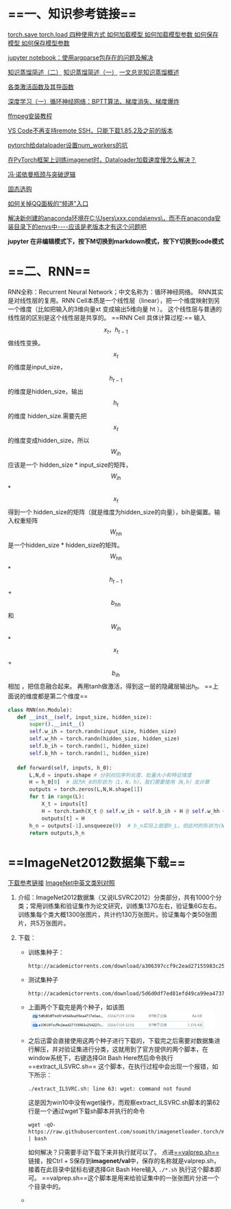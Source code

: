 # ==一、知识参考链接==

[torch.save torch.load 四种使用方式 如何加载模型 如何加载模型参数 如何保存模型 如何保存模型参数](https://blog.csdn.net/qq_22815083/article/details/130137652)

[jupyter notebook：使用argparse包存在的问题及解决](https://blog.csdn.net/weixin_50005386/article/details/132753826)

[知识蒸馏简述（二）](https://zhuanlan.zhihu.com/p/92269636)
[知识蒸馏简述（一）](https://zhuanlan.zhihu.com/p/92166184)
[一文总览知识蒸馏概述](https://mp.weixin.qq.com/s?__biz=MzI4MDYzNzg4Mw==&mid=2247491154&idx=7&sn=2334b04b0025f52c18dd064df8986b50&chksm=ebb42686dcc3af90ffb25f003bac4678655c85e6272489e55b3691d3de29a1fd94dfe8e77b8f&scene=27)

[各类激活函数及其导函数](https://mp.weixin.qq.com/s?__biz=MzU0NjgzMDIxMQ==&mid=2247486222&idx=1&sn=2e8a3187c42a3bc25071f9a6dc4abeee&chksm=fb56e9e2cc2160f436938071a23f44dadc4cfcdcf8c7c418a08c0789db9f429b72986ffbd730&scene=27)

[深度学习（一）循环神经网络：BPTT算法、梯度消失、梯度爆炸](https://zhuanlan.zhihu.com/p/156932219?utm_id=0)

[ffmpeg安装教程](https://blog.csdn.net/baidu_37366055/article/details/139833145)

[VS Code不再支持remote SSH，只能下载1.85.2及之前的版本](https://blog.csdn.net/weixin_44728829/article/details/136643112)

[pytorch给dataloader设置num_workers的坑](https://zhuanlan.zhihu.com/p/645364089)

[在PyTorch框架上训练imagenet时，Dataloader加载速度慢怎么解决？](https://www.zhihu.com/question/400769887)

[冯·诺依曼瓶颈与突破逻辑](https://zhuanlan.zhihu.com/p/661940867)

[固态选购](https://www.zhihu.com/search?type=content&q=%E5%9B%BA%E6%80%81%E9%80%89%E8%B4%AD%E6%8C%87%E5%8D%97)

[如何关掉QQ面板的“频道”入口](https://mydown.yesky.com/news/2147473981.html)

[解决新创建的anaconda环境在C:\Users\xxx\.conda\envs\，而不在anaconda安装目录下的envs中----应该是老版本才有这个问题吧](https://blog.csdn.net/hshudoudou/article/details/126388686)

**jupyter 在非编辑模式下，按下M切换到markdown模式，按下Y切换到code模式**

# ==二、RNN==

RNN全称：Recurrent Neural Network；中文名称为：循环神经网络。
RNN其实是对线性层的复用。RNN Cell本质是一个线性层（linear），把一个维度映射到另一个维度（比如把输入的3维向量xt 变成输出5维向量 ht ）。 这个线性层与普通的线性层的区别是这个线性层是共享的。
==RNN Cell 具体计算过程:==
输入$$x_t ，h_{t-1}$$做线性变换。 $$x_t$$的维度是input_size，$$h_{t-1}$$的维度是hidden_size，输出$$h_{t}$$的维度 hidden_size.需要先把$$x_t$$的维度变成hidden_size，所以$$W_{ih}$$应该是一个 hidden_size * input_size的矩阵，$$W_{ih}$$ *  $$x_t$$得到一个 hidden_size的矩阵（就是维度为hidden_size的向量），bih是偏置。输入权重矩阵$$W_{hh}$$是一个hidden_size * hidden_size的矩阵。$$W_{hh}$$ * $$h_{t-1}$$ + $$b_{hh}$$ 和 $$W_{ih}$$ *  $$x_t$$ + $$b_{ih}$$相加 ，把信息融合起来。
再用tanh做激活，得到这一层的隐藏层输出$h_t$​。
==上面说的维度都是第二个维度==

 ```python
class RNN(nn.Module):
    def __init__(self, input_size, hidden_size):
        super().__init__()
        self.w_ih = torch.randn(input_size, hidden_size)
        self.w_hh = torch.randn(hidden_size, hidden_size)
        self.b_ih = torch.randn(1, hidden_size)
        self.b_hh = torch.randn(1, hidden_size)
        
    def forward(self, inputs, h_0):
        L,N,d = inputs.shape # 分别对应序列长度、批量大小和特征维度
        H = h_0[0]  # 因为h_0的形状为（1，N，h），我们需要使用（N,h）去计算
        outputs = torch.zeros(L,N,H.shape[1])
        for t in range(L):
            X_t = inputs[t]
            H = torch.tanh(X_t @ self.w_ih + self.b_ih + H @ self.w_hh + self.b_hh)
            outputs[t] = H
        h_n = outputs[-1].unsqueeze(0)  # h_n实际上就是h_L，但此时的形状为(N,h)
        return outputs,h_n
 ```

# ==ImageNet2012数据集下载==

[下载参考链接](https://blog.csdn.net/weixin_43490422/article/details/123718182)
[ImageNet中英文类别对照](https://blog.csdn.net/weiyichenlun/article/details/100134317?utm_medium=distribute.pc_feed_404.none-task-blog-2~default~BlogCommendFromBaidu~Rate-6.pc_404_mixedpudn&depth_1-utm_source=distribute.pc_feed_404.none-task-blog-2~default~BlogCommendFromBaidu~Rate-6.pc_404_mixedpud)

1. 介绍：ImageNet2012数据集（又说ILSVRC2012）分类部分，共有1000个分类；常用训练集和验证集作为论文研究，训练集137G左右，验证集6G左右。训练集每个类大概1300张图片，共计约130万张图片。验证集每个类50张图片，共5万张图片。

2. 下载：

   * 训练集种子：
     ```
     http://academictorrents.com/download/a306397ccf9c2ead27155983c254227c0fd938e2.torrent
     ```

   * 测试集种子

     ```
     http://academictorrents.com/download/5d6d0df7ed81efd49ca99ea4737e0ae5e3a5f2e5.torrent
     ```

   * 上面两个下载完是两个种子，如该图   <img src="./assets/image-20240731092908790.png" alt="image-20240731092908790" style="zoom: 67%;" />

   * 之后迅雷会直接使用这两个种子进行下载的，下载完之后需要对数据集进行解压，并对验证集进行分类，这就用到了官方提供的两个脚本，在window系统下，右键选择Git Bash Here然后命令执行 ==extract_ILSVRC.sh== 这个脚本，在执行过程中会出现一个报错，如下所示：

     ```
     ./extract_ILSVRC.sh: line 63: wget: command not found
     ```

     这是因为win10中没有wget操作，而观察extract_ILSVRC.sh脚本的第62行是一个通过wget下载sh脚本并执行的命令

     ```
     wget -qO- https://raw.githubusercontent.com/soumith/imagenetloader.torch/master/valprep.sh | bash
     ```

     如何解决？只需要手动下载下来并执行就可以了。
     点进[==valprep.sh==](https://raw.githubusercontent.com/soumith/imagenetloader.torch/master/valprep.sh)链接，按Ctrl + S保存到**imagenet/val**中，保存的名称就是valprep.sh，接着在此目录中鼠标右键选择Git Bash Here输入 `./*.sh` 执行这个脚本即可。
     ==valprep.sh==这个脚本是用来给验证集中的一张张图片分进一个个目录中的。

   * 









